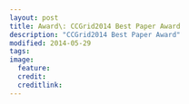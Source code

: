 ```yaml
---
layout: post
title: Award\: CCGrid2014 Best Paper Award
description: "CCGrid2014 Best Paper Award"
modified: 2014-05-29
tags: 
image:
  feature: 
  credit: 
  creditlink: 
---
```

